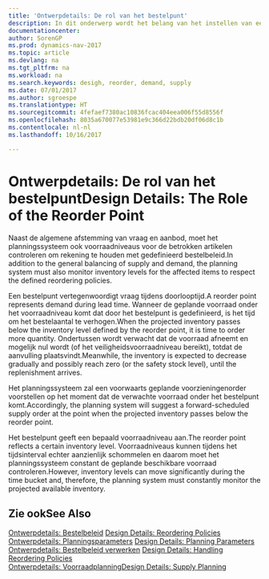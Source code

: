 ```yaml
---
title: 'Ontwerpdetails: De rol van het bestelpunt'
description: In dit onderwerp wordt het belang van het instellen van een bestelpunt aangegeven, zodat u weet wanneer u meer voorraad moet bestellen.
documentationcenter: 
author: SorenGP
ms.prod: dynamics-nav-2017
ms.topic: article
ms.devlang: na
ms.tgt_pltfrm: na
ms.workload: na
ms.search.keywords: desigh, reorder, demand, supply
ms.date: 07/01/2017
ms.author: sgroespe
ms.translationtype: HT
ms.sourcegitcommit: 4fefaef7380ac10836fcac404eea006f55d8556f
ms.openlocfilehash: 8035a670077e53981e9c366d22bdb20df06d8c1b
ms.contentlocale: nl-nl
ms.lasthandoff: 10/16/2017

---
```

# <a name="design-details-the-role-of-the-reorder-point"></a><span data-ttu-id="9c4f9-103">Ontwerpdetails: De rol van het bestelpunt</span><span class="sxs-lookup"><span data-stu-id="9c4f9-103">Design Details: The Role of the Reorder Point</span></span>
<span data-ttu-id="9c4f9-104">Naast de algemene afstemming van vraag en aanbod, moet het planningssysteem ook voorraadniveaus voor de betrokken artikelen controleren om rekening te houden met gedefinieerd bestelbeleid.</span><span class="sxs-lookup"><span data-stu-id="9c4f9-104">In addition to the general balancing of supply and demand, the planning system must also monitor inventory levels for the affected items to respect the defined reordering policies.</span></span>  
  
<span data-ttu-id="9c4f9-105">Een bestelpunt vertegenwoordigt vraag tijdens doorlooptijd.</span><span class="sxs-lookup"><span data-stu-id="9c4f9-105">A reorder point represents demand during lead time.</span></span> <span data-ttu-id="9c4f9-106">Wanneer de geplande voorraad onder het voorraadniveau komt dat door het bestelpunt is gedefinieerd, is het tijd om het bestelaantal te verhogen.</span><span class="sxs-lookup"><span data-stu-id="9c4f9-106">When the projected inventory passes below the inventory level defined by the reorder point, it is time to order more quantity.</span></span> <span data-ttu-id="9c4f9-107">Ondertussen wordt verwacht dat de voorraad afneemt en mogelijk nul wordt (of het veiligheidsvoorraadniveau bereikt), totdat de aanvulling plaatsvindt.</span><span class="sxs-lookup"><span data-stu-id="9c4f9-107">Meanwhile, the inventory is expected to decrease gradually and possibly reach zero (or the safety stock level), until the replenishment arrives.</span></span>  
  
<span data-ttu-id="9c4f9-108">Het planningssysteem zal een voorwaarts geplande voorzieningenorder voorstellen op het moment dat de verwachte voorraad onder het bestelpunt komt.</span><span class="sxs-lookup"><span data-stu-id="9c4f9-108">Accordingly, the planning system will suggest a forward-scheduled supply order at the point when the projected inventory passes below the reorder point.</span></span>  
  
<span data-ttu-id="9c4f9-109">Het bestelpunt geeft een bepaald voorraadniveau aan.</span><span class="sxs-lookup"><span data-stu-id="9c4f9-109">The reorder point reflects a certain inventory level.</span></span> <span data-ttu-id="9c4f9-110">Voorraadniveaus kunnen tijdens het tijdsinterval echter aanzienlijk schommelen en daarom moet het planningssysteem constant de geplande beschikbare voorraad controleren.</span><span class="sxs-lookup"><span data-stu-id="9c4f9-110">However, inventory levels can move significantly during the time bucket and, therefore, the planning system must constantly monitor the projected available inventory.</span></span>  
  
## <a name="see-also"></a><span data-ttu-id="9c4f9-111">Zie ook</span><span class="sxs-lookup"><span data-stu-id="9c4f9-111">See Also</span></span>  
<span data-ttu-id="9c4f9-112">[Ontwerpdetails: Bestelbeleid](design-details-reordering-policies.md) </span><span class="sxs-lookup"><span data-stu-id="9c4f9-112">[Design Details: Reordering Policies](design-details-reordering-policies.md) </span></span>  
<span data-ttu-id="9c4f9-113">[Ontwerpdetails: Planningsparameters](design-details-planning-parameters.md) </span><span class="sxs-lookup"><span data-stu-id="9c4f9-113">[Design Details: Planning Parameters](design-details-planning-parameters.md) </span></span>  
<span data-ttu-id="9c4f9-114">[Ontwerpdetails: Bestelbeleid verwerken](design-details-handling-reordering-policies.md) </span><span class="sxs-lookup"><span data-stu-id="9c4f9-114">[Design Details: Handling Reordering Policies](design-details-handling-reordering-policies.md) </span></span>  
[<span data-ttu-id="9c4f9-115">Ontwerpdetails: Voorraadplanning</span><span class="sxs-lookup"><span data-stu-id="9c4f9-115">Design Details: Supply Planning</span></span>](design-details-supply-planning.md)
